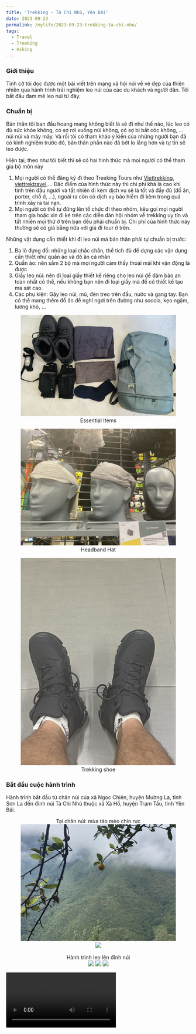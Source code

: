 ```yaml
---
title: 'Trekking - Tà Chì Nhù, Yên Bái'
date: 2023-09-23
permalink: /mylife/2023-09-23-trekking-ta-chi-nhu/
tags:
  - Travel
  - Treeking
  - Hiking
---
```


### Giới thiệu

Tình cờ tôi đọc được một bài viết trên mạng xã hội nói về vẻ đẹp của thiên nhiên qua hành trình trải nghiệm leo núi của các du khách và người dân. Tôi bắt đầu đam mê leo núi từ đây.

### Chuẩn bị

Bản thân tôi ban đầu hoang mang không biết là sẽ đi như thế nào, lúc leo có đủ sức khỏe không, có sợ rơi xuống núi không, có sợ bị bắt cóc không, ... núi núi và mây mây. Và rồi tôi có tham khảo ý kiến ​​của những người bạn đã có kinh nghiệm trước đó, bản thân phần nào đã bớt lo lắng hơn và tự tin sẽ leo được. 

Hiện tại, theo như tôi biết thì sẽ có hai hình thức mà mọi người có thể tham gia bộ môn này
1. Mọi người có thể đăng ký đi theo Treeking Tours như [Viettrekking](https://viettrekking.vn/), [viettrektravel](https://vietrektravel.com/),... Đặc điểm của hình thức này thì chi phí khá là cao khi tính trên đầu người và tất nhiên đi kèm dịch vụ sẽ là tốt và đầy đủ (đồ ăn, porter, chỗ ở, ...), ngoài ra còn có dịch vụ bảo hiểm đi kèm trong quá trình xảy ra tai nạn.
2. Mọi người có thể tự đứng lên tổ chức đi theo nhóm, kêu gọi mọi người tham gia hoặc xin đi ké trên các diễn đàn hội nhóm về trekking uy tín và tất nhiên mọi thứ ở trên bạn đều phải chuẩn bị. Chi phí của hình thức này thường sẽ có giá bằng nửa với giá đi tour ở trên.

Những vật dụng cần thiết khi đi leo núi mà bản thân phải tự chuẩn bị trước:

1. Ba lô đựng đồ: những loại chắc chắn, thể tích đủ để dựng các vận dụng cần thiết như quần áo và đồ ăn cá nhân  
2. Quần áo: nên sắm 2 bộ mà mọi người cảm thấy thoải mái khi vận động là được  
3. Giầy leo núi: nên đi loại giầy thiết kế riêng cho leo núi để đảm bảo an toàn nhất có thể, nếu không bạn nên đi loại giầy mà đế có thiết kế tạo ma sát cao.
4. Các phụ kiện: Gậy leo núi, mũ, đèn treo trên đầu, nước và gang tay. Bạn có thể mang thêm đồ ăn đề nghỉ ngơi trên đường như socola, kẹo ngậm, lương khô, ...


<head>
    <style type="text/css">
        figure{text-align: center;}
        figcaption{text-align: center;}
    </style>
</head>

<figure>
    <img src='/images/mylife/trekking-ta-chi-nhu/essential_items.jpg'>
    <figcaption align='center'>Essential Items</figcaption>
</figure>

<figure>
    <img src='/images/mylife/trekking-ta-chi-nhu/headband_hat.jpg'>
    <figcaption align='center'>Headband Hat</figcaption>
</figure>

<figure>
    <img src='/images/mylife/trekking-ta-chi-nhu/trekking_shoe.jpg'>
    <figcaption align='center'>Trekking shoe</figcaption>
</figure>


### Bắt đầu cuộc hành trình

Hành trình bắt đầu từ chân núi của xã Ngọc Chiên, huyện Mường La, tỉnh Sơn La đến đỉnh núi Tà Chì Nhù thuộc xã Xà Hồ, huyện Trạm Tấu, tỉnh Yên Bái.

<figure>
    <figcaption>Tại chân núi: mùa táo mèo chín rực</figcaption>
    <img src='/images/mylife/trekking-ta-chi-nhu/chan_nui_1.jpg'>
    <img src='/images/mylife/trekking-ta-chi-nhu/chan_nui_2.jpg'>
</figure>

<figure>
    <figcaption>Hành trình leo lên đỉnh núi</figcaption>
    <img src='/images/mylife/trekking-ta-chi-nhu/len_nui_1.jpg'>
    <img src='/images/mylife/trekking-ta-chi-nhu/len_nui_2.jpg'>
    <img src='/images/mylife/trekking-ta-chi-nhu/len_nui_3.jpg'>
</figure>

<video controls width=300>
    <source src='/images/mylife/trekking-ta-chi-nhu/len_nui_4.MOV' type='video/mp4'>
</video>
